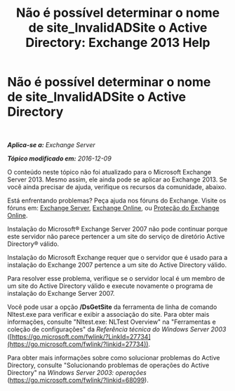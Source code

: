 ﻿---
title: 'Não é possível determinar o nome de site_InvalidADSite o Active Directory: Exchange 2013 Help'
TOCTitle: Não é possível determinar o nome de site_InvalidADSite o Active Directory
ms:assetid: ef96e077-08a0-4108-9f7d-0d61758abcd4
ms:mtpsurl: https://technet.microsoft.com/pt-br/library/ms.exch.setupreadiness.invalidadsite(v=EXCHG.150)
ms:contentKeyID: 50486963
ms.date: 05/22/2018
mtps_version: v=EXCHG.150
ms.translationtype: MT
---

# Não é possível determinar o nome de site\_InvalidADSite o Active Directory

 

_**Aplica-se a:** Exchange Server_

_**Tópico modificado em:** 2016-12-09_

O conteúdo neste tópico não foi atualizado para o Microsoft Exchange Server 2013. Mesmo assim, ele ainda pode se aplicar ao Exchange 2013. Se você ainda precisar de ajuda, verifique os recursos da comunidade, abaixo.

Está enfrentando problemas? Peça ajuda nos fóruns do Exchange. Visite os fóruns em: [Exchange Server](https://go.microsoft.com/fwlink/p/?linkid=60612), [Exchange Online](https://go.microsoft.com/fwlink/p/?linkid=267542), ou [Proteção do Exchange Online](https://go.microsoft.com/fwlink/p/?linkid=285351).

Instalação do Microsoft® Exchange Server 2007 não pode continuar porque este servidor não parece pertencer a um site do serviço de diretório Active Directory® válido.

Instalação do Microsoft Exchange requer que o servidor que é usado para a instalação do Exchange 2007 pertence a um site do Active Directory válido.

Para resolver esse problema, verifique se o servidor local é um membro de um site do Active Directory válido e execute novamente o programa de instalação do Exchange Server 2007.

Você pode usar a opção **/DsGetSite** da ferramenta de linha de comando Nltest.exe para verificar e exibir a associação do site. Para obter mais informações, consulte "Nltest.exe: NLTest Overview" na "Ferramentas e coleção de configurações" da *Referência técnica do Windows Server 2003* ([https://go.microsoft.com/fwlink/?LinkId=27734](https://go.microsoft.com/fwlink/?linkid=27734)).

Para obter mais informações sobre como solucionar problemas do Active Directory, consulte "Solucionando problemas de operações do Active Directory" na *Windows Server 2003: operações* (<https://go.microsoft.com/fwlink/?linkid=68099>).

